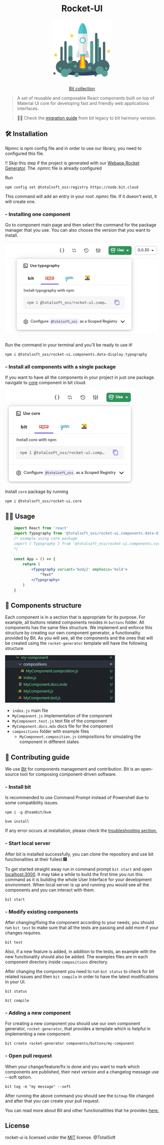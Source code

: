 <h1 align="center">Rocket-UI</h1>

<p align="center">
  <a href="https://bit.cloud/totalsoft_oss/rocket-ui">
    <img width="200" src="rocket-ui/utils/img/rocket.png">
  </a>
</p>

<p align="center">
  <a href="https://bit.cloud/totalsoft_oss/rocket-ui">Bit collection</a>
</p>

> A set of reusable and composable React components built on top of Material UI core for developing fast and friendly web applications interfaces.

> 👨‍🚀 Check the [migration guide](https://app.gitbook.com/o/awVgoXokQ8iqYbJLuD6c/s/I3UNecQp7m3xwC9LeO7G/) from bit legacy to bit harmony version.

## 🛠 Installation

Npmrc is npm config file and in order to use our library, you need to configured this file. 

‼ Skip this step if the project is generated with our [Webapp Rocket Generator](https://github.com/osstotalsoft/generator-webapp-rocket). The .npmrc file is already configured

Run 
```shell 
npm config set @totalsoft_oss:registry https://node.bit.cloud
```

This command will add an entry in your root .npmrc file. If it doesn't exist, it will create one.

### - Installing one component

Go to component main page and then select the command for the package manager that you use. You can also choose the version that you want to install.

<picture>
<img src ='rocket-ui/utils/img/installation.png'>
</picture>

Run the command in your terminal and you'll be ready to use it!
```shell 
npm i @totalsoft_oss/rocket-ui.components.data-display.typography
```

### - Install all components with a single package

If you want to have all the components in your project in just one package. navigate to [core](https://bit.cloud/totalsoft_oss/rocket-ui/core) component in bit cloud.

<picture>
<img src ='rocket-ui/utils/img/core.png'>
</picture>

Install `core` package by running
```shell
npm i @totalsoft_oss/rocket-ui.core
```

## 👷‍♂️ Usage

```jsx 
    import React from 'react'
    import Typography from '@totalsoft_oss/rocket-ui.components.data-display.typography'
    /* example using core package
    import { Typography } from '@totalsoft_oss/rocket-ui.components.core'
    */

    const App = () => {
        return (
            <Typography variant='body2' emphasis='bold'>
                "Text"
            </Typography>
        )
    }
```
## 🧬 Components structure

Each component is in a section that is appropriate for its purpose. For example, all buttons related components resides in `buttons` folder.
All components has the same files structure. 
We implement and enforce this structure by creating our own component generator, a functionality provided by Bit.
As you will see, all the components and the ones that will be created using the `rocket-generator` template will have the following structure

<picture>
<img src ='rocket-ui/utils/img/generator.PNG'>
</picture>

* `index.js`                           main file
* `MyComponent.js`                     implementation of the component
* `MyComponent.test.js`                test file of the component
* `MyComponent.docs.mdx`               docs file for the component
* `compositions`                       folder with example files
    * `MyComponent.composition.js`     compositions for simulating the component in different states


## 🔧 Contributing guide

 We use [Bit](https://bit.dev/) for components management and contribution. Bit is an open-source tool for composing component-driven software. 

### - Install bit
Is recommended to use Command Prompt instead of Powershell due to some compatibility issues.
```shell 
npm i -g @teambit/bvm
```
```shell
bvm install
```
If any error occurs at installation, please check the [troubleshooting section.](https://bit.dev/docs/reference/using-bvm#troubleshooting)


### - Start local server
After bit is installed successfully, you can clone the repository and use bit functionalities at their fullest.🎆

To get started straight away run in command prompt `bit start` and open [localhost:3000](http://localhost:3000). It may take a while to build the first time you run this command as it is building the whole User Interface for your development environment. When local server is up and running you would see all the components and you can interact with them.

```shell
bit start
```
### - Modify existing components
After changing/fixing the component according to your needs, you should run `bit test` to make sure that all the tests are passing and add more if your changes requires. 
```shell
bit test
```

Also, if a new feature is added, in addition to the tests, an example with the new functionality should also be added. The examples files are in each component directory inside `compositions` directory.

After changing the component you need to run `bit status` to check for bit related issues and then `bit compile` in order to have the latest modifications in your UI.

```shell 
bit status
```
```shell 
bit compile
```

### - Adding a new component
For creating a new component you should use our own component generator, `rocket-generator`, that provides a template which is helpful in implementing a new component.
```shell 
bit create rocket-generator components/buttons/my-component
```
### - Open pull request

When your change/feature/fix is done and you want to mark which components are published, their next version and a changelog message use --soft option.

```shell 
bit tag -m "my message" --soft
```

After running the above command you should see the `bitmap` file changed and after that you can create your pull request.

You can read more about Bit and other functionalitites that he provides [here.](https://bit.dev/docs/quick-start)

## License
rocket-ui is licensed under the [MIT](LICENSE) license. @TotalSoft
